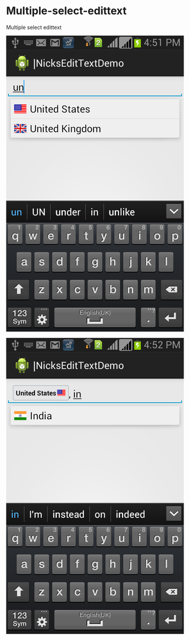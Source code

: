 Multiple-select-edittext
========================

Multiple select edittext


![Alt text](Image/a.png?raw=true "Multiple select edittext")

![Alt text](Image/b.png?raw=true "Multiple select edittext")
